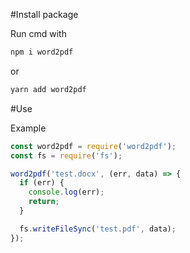 #Install package 

Run cmd with 
```sh
npm i word2pdf
```
 or 
 ```sh
 yarn add word2pdf
 ```

#Use

Example

```javascript
const word2pdf = require('word2pdf');
const fs = require('fs');

word2pdf('test.docx', (err, data) => {
  if (err) {
    console.log(err);
    return;
  }

  fs.writeFileSync('test.pdf', data);
});
```

